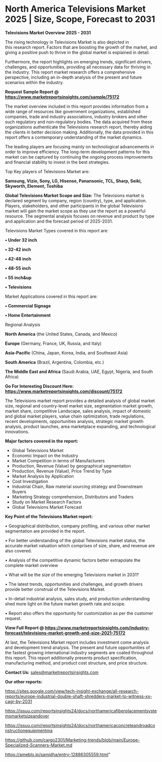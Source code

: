 # North America Televisions Market 2025 | Size, Scope, Forecast to 2031

<Strong> Televisions Market Overview 2025 - 2031</strong>

The rising technology in Televisions Market is also depicted in this research report. Factors that are boosting the growth of the market, and giving a positive push to thrive in the global market is explained in detail.

Furthermore, the report highlights on emerging trends, significant drivers, challenges, and opportunities, providing all necessary data for thriving in the industry. This report market research offers a comprehensive perspective, including an in-depth analysis of the present and future scenarios within the industry.

<strong>Request Sample Report @ <a href=https://www.marketreportsinsights.com/sample/75172>https://www.marketreportsinsights.com/sample/75172</a></strong>

The market overview included in this report provides information from a wide range of resources like government organizations, established companies, trade and industry associations, industry brokers and other such regulatory and non-regulatory bodies. The data acquired from these organizations authenticate the Televisions research report, thereby aiding the clients in better decision making. Additionally, the data provided in this report offers a contemporary understanding of the market dynamics.

The leading players are focusing mainly on technological advancements in order to improve efficiency. The long-term development patterns for this market can be captured by continuing the ongoing process improvements and financial stability to invest in the best strategies.

Top Key players of Televisions Market are:

<strong>Samsung, Vizio, Sony, LG, Hisense, Panansonic, TCL, Sharp, Seiki, Skyworth, Element, Toshiba</strong>

<strong><b>Global Televisions Market Scope and Size:</b></strong>
The Televisions market is declared segment by company, region (country), type, and application. Players, stakeholders, and other participants in the global Televisions market will gain the market scope as they use the report as a powerful resource. The segmental analysis focuses on revenue and product by type and application and the forecast period of 2025-2031.

Televisions Market Types covered in this report are:

<strong>• Under 32 inch

• 32-42 inch

• 42-48 inch

• 48-55 inch

• 55 inch&up

• Televisions</strong>

Market Applications covered in this report are:

<strong>• Commercial Signage

• Home Entertainment</strong> 

Regional Analysis

<strong>North America</strong> (the United States, Canada, and Mexico)

<strong>Europe</strong> (Germany, France, UK, Russia, and Italy)

<strong>Asia-Pacific</strong> (China, Japan, Korea, India, and Southeast Asia)

<strong>South America</strong> (Brazil, Argentina, Colombia, etc.)

<strong>The Middle East and Africa</strong> (Saudi Arabia, UAE, Egypt, Nigeria, and South Africa)

<strong>Go For Interesting Discount Here: <a href=https://www.marketreportsinsights.com/discount/75172>https://www.marketreportsinsights.com/discount/75172</a></strong>

The Televisions market report provides a detailed analysis of global market size, regional and country-level market size, segmentation market growth, market share, competitive Landscape, sales analysis, impact of domestic and global market players, value chain optimization, trade regulations, recent developments, opportunities analysis, strategic market growth analysis, product launches, area marketplace expanding, and technological innovations.

<strong><b>Major factors covered in the report:</b></strong>
<ul>
  <li>Global Televisions Market </li>
  <li>Economic Impact on the Industry</li>
  <li>Market Competition in terms of Manufacturers</li>
  <li>Production, Revenue (Value) by geographical segmentation</li>
  <li>Production, Revenue (Value), Price Trend by Type</li>
  <li>Market Analysis by Application</li>
  <li>Cost Investigation</li>
  <li>Industrial Chain, Raw material sourcing strategy and Downstream Buyers</li>
  <li>Marketing Strategy comprehension, Distributors and Traders</li>
  <li>Study on Market Research Factors</li>
  <li>Global Televisions Market Forecast</li>
</ul>

<strong><b>Key Point of the Televisions Market report:</b></strong>

• Geographical distribution, company profiling, and various other market segmentation are provided in the report.

• For better understanding of the global Televisions market status, the accurate market valuation which comprises of size, share, and revenue are also covered.

• Analysis of the competitive dynamic factors better extrapolate the complete market overview

• What will be the size of the emerging Televisions market in 2031?

• The latest trends, opportunities and challenges, and growth drivers provide better construal of the Televisions Market.

• In-detail industrial analysis, sales study, and production understanding shed more light on the future market growth rate and scope.

• Report also offers the opportunity for customization as per the customer request.

<strong><b>View Full Report @ <a href=https://www.marketreportsinsights.com/industry-forecast/televisions-market-growth-and-size-2021-75172>https://www.marketreportsinsights.com/industry-forecast/televisions-market-growth-and-size-2021-75172</a></b></strong>


At last, the Televisions Market report includes investment come analysis and development trend analysis. The present and future opportunities of the fastest growing international industry segments are coated throughout this report. This report additionally presents product specification, manufacturing method, and product cost structure, and price structure.

<strong>Contact Us:</strong>
sales@marketreportsinsights.com

<strong>Our other reports:</strong>

<a href=https://sites.google.com/view/tech-insight-exchange/all-research-reports/europe-industrial-double-shaft-shredders-market-to-witness-xx-cagr-by-2031>https://sites.google.com/view/tech-insight-exchange/all-research-reports/europe-industrial-double-shaft-shredders-market-to-witness-xx-cagr-by-2031</a>

<a href=https://issuu.com/reportsinsights24/docs/northamericafiberplacementsystemsmarketsizeandover>https://issuu.com/reportsinsights24/docs/northamericafiberplacementsystemsmarketsizeandover</a>

<a href=https://issuu.com/reportsinsights24/docs/northamericaconcreteandroadconstructionequipmentma>https://issuu.com/reportsinsights24/docs/northamericaconcreteandroadconstructionequipmentma</a>

<a href=https://github.com/cargo2301/Marketing-trends/blob/main/Europe-Specialized-Scanners-Market.md>https://github.com/cargo2301/Marketing-trends/blob/main/Europe-Specialized-Scanners-Market.md</a>

<a href=https://ameblo.jp/samidha/entry-12886305559.html>https://ameblo.jp/samidha/entry-12886305559.html</a>"
